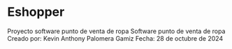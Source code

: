 # Eshopper
Proyecto software punto de venta de ropa
Software punto de venta de ropa
Creado por: Kevin Anthony Palomera Gamiz
Fecha: 28 de octubre de 2024

